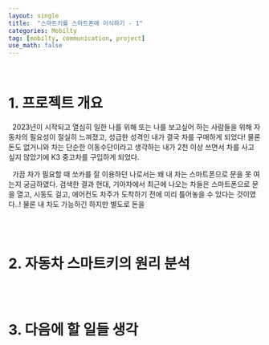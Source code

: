 ```yaml
---
layout: single
title:  "스마트키를 스마트폰에 이식하기 - 1"
categories: Mobilty
tag: [mobilty, communication, project]
use_math: false
---
```


<br>

# 1. 프로젝트 개요
&nbsp; 2023년이 시작되고 열심히 일한 나를 위해 또는 나를 보고싶어 하는 사람들을 위해 자동차의 필요성이 절실히 느껴졌고, 성급한 성격인 내가 결국 차를 구매하게 되었다! 물론 돈도 없거니와 차는 단순한 이동수단이라고 생각하는 내가 2천 이상 쓰면서 차를 사고 싶지 않았기에 K3 중고차를 구입하게 되었다. 

&nbsp; 가끔 차가 필요할 때 쏘카를 잘 이용하던 나로서는 왜 내 차는 스마트폰으로 문을 못 여는지 궁금하였다. 검색한 결과 현대, 기아차에서 최근에 나오는 차들은 스마트폰으로 문을 열고, 시동도 걸고, 에어컨도 차주가 도착하기 전에 미리 틀어놓을 수 있다는 것이였다..! 물론 내 차도 가능하긴 하지만 별도로 돈을 

<br><br>

# 2. 자동차 스마트키의 원리 분석


<br><br>


# 3. 다음에 할 일들 생각